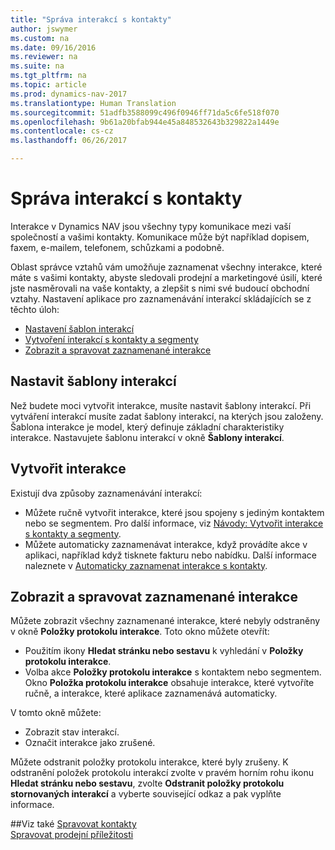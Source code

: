 ```yaml
---
title: "Správa interakcí s kontakty"
author: jswymer
ms.custom: na
ms.date: 09/16/2016
ms.reviewer: na
ms.suite: na
ms.tgt_pltfrm: na
ms.topic: article
ms.prod: dynamics-nav-2017
ms.translationtype: Human Translation
ms.sourcegitcommit: 51adfb3588099c496f0946ff71da5c6fe518f070
ms.openlocfilehash: 9b61a20bfab944e45a848532643b329822a1449e
ms.contentlocale: cs-cz
ms.lasthandoff: 06/26/2017

---
```

# <a name="managing-interactions-with-contacts"></a>Správa interakcí s kontakty
Interakce v Dynamics NAV jsou všechny typy komunikace mezi vaší společností a vašimi kontakty. Komunikace může být například dopisem, faxem, e-mailem, telefonem, schůzkami a podobně.

Oblast správce vztahů vám umožňuje zaznamenat všechny interakce, které máte s vašimi kontakty, abyste sledovali prodejní a marketingové úsilí, které jste nasměrovali na vaše kontakty, a zlepšit s nimi své budoucí obchodní vztahy. Nastavení aplikace pro zaznamenávání interakcí skládajících se z těchto úloh:

* [Nastavení šablon interakcí](#setting-up-interaction-templates)
* [Vytvoření interakcí s kontakty a segmenty](#creating-interactions-on-contacts-or-segments)
* [Zobrazit a spravovat zaznamenané interakce](#view-and-manage-recorded-interactions)

## <a name="set-up-interaction-templates"></a>Nastavit šablony interakcí
Než budete moci vytvořit interakce, musíte nastavit šablony interakcí. Při vytváření interakcí musíte zadat šablony interakcí, na kterých jsou založeny. Šablona interakce je model, který definuje základní charakteristiky interakce.
Nastavujete šablonu interakcí  v okně **Šablony interakcí**.  

## <a name="create-interactions"></a>Vytvořit interakce
Existují dva způsoby zaznamenávání interakcí:

* Můžete ručně vytvořit interakce, které jsou spojeny s jediným kontaktem nebo se segmentem. Pro další informace, viz [Návody: Vytvořit interakce s kontakty a segmenty](marketing-how-create-interactions.md).  
* Můžete automaticky zaznamenávat interakce, když provádíte akce v aplikaci, například když tisknete fakturu nebo nabídku. Další informace naleznete v [Automaticky zaznamenat interakce s kontakty](marketing-auto-record-interactions.md).

## <a name="view-and-manage-recorded-interactions"></a>Zobrazit a spravovat zaznamenané interakce
Můžete zobrazit všechny zaznamenané interakce, které nebyly odstraněny v okně **Položky protokolu interakce**. Toto okno můžete otevřít:

* Použitím ikony **Hledat stránku nebo sestavu** k vyhledání v **Položky protokolu interakce**.
* Volba akce **Položky protokolu interakce** s kontaktem nebo segmentem.
Okno **Položka protokolu interakce** obsahuje interakce, které vytvoříte ručně, a interakce, které aplikace zaznamenává automaticky.

V tomto okně můžete:

* Zobrazit stav interakcí.
* Označit interakce jako zrušené.

Můžete odstranit položky protokolu interakce, které byly zrušeny. K odstranění položek protokolu interakcí zvolte v pravém horním rohu ikonu **Hledat stránku nebo sestavu**, zvolte **Odstranit položky protokolu stornovaných interakcí** a vyberte související odkaz a pak vyplňte informace.

##<a name="see-also"></a>Viz také
[Spravovat kontakty](marketing-contacts.md)  
[Spravovat prodejní příležitosti](marketing-manage-sales-opportunities.md)  

